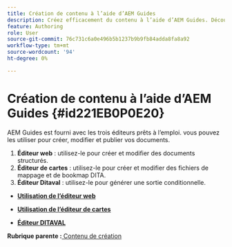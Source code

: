 ```yaml
---
title: Création de contenu à l’aide d’AEM Guides
description: Créez efficacement du contenu à l’aide d’AEM Guides. Découvrez comment créer, modifier et publier vos documents dans AEM Guides.
feature: Authoring
role: User
source-git-commit: 76c731c6a0e496b5b1237b9b9fb84adda8fa8a92
workflow-type: tm+mt
source-wordcount: '94'
ht-degree: 0%

---
```


# Création de contenu à l’aide d’AEM Guides {#id221EB0P0E20}

AEM Guides est fourni avec les trois éditeurs prêts à l’emploi. vous pouvez les utiliser pour créer, modifier et publier vos documents.

1. **Éditeur web** : utilisez-le pour créer et modifier des documents structurés.
1. **Éditeur de cartes** : utilisez-le pour créer et modifier des fichiers de mappage et de bookmap DITA.
1. **Éditeur Ditaval** : utilisez-le pour générer une sortie conditionnelle.

- **[Utilisation de l’éditeur web](web-editor.md)**

- **[Utilisation de l’éditeur de cartes](map-editor.md)**

- **[Éditeur DITAVAL](ditaval-editor.md)**


**Rubrique parente :**[ Contenu de création](authoring-content.md)
